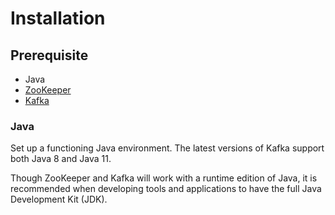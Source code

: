 # Installation

## Prerequisite

- Java
- [ZooKeeper](./01-apache-zookeeper.md)
- [Kafka](./02-apache-kafka.md)

### Java

Set up a functioning Java environment. The latest versions of Kafka support both Java 8 and Java 11.

Though ZooKeeper and Kafka will work with a runtime edition of Java, it is recommended when developing tools and applications to have the full Java Development Kit (JDK).

